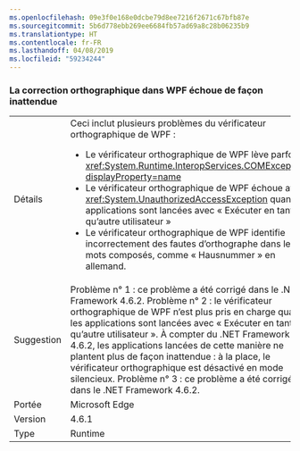 ```yaml
---
ms.openlocfilehash: 09e3f0e168e0dcbe79d8ee7216f2671c67bfb87e
ms.sourcegitcommit: 5b6d778ebb269ee6684fb57ad69a8c28b06235b9
ms.translationtype: HT
ms.contentlocale: fr-FR
ms.lasthandoff: 04/08/2019
ms.locfileid: "59234244"
---
```

### <a name="wpf-spell-checking-fails-in-unexpected-ways"></a>La correction orthographique dans WPF échoue de façon inattendue

|   |   |
|---|---|
|Détails|Ceci inclut plusieurs problèmes du vérificateur orthographique de WPF :<ul><li>Le vérificateur orthographique de WPF lève parfois <xref:System.Runtime.InteropServices.COMException?displayProperty=name></li><li>Le vérificateur orthographique de WPF échoue avec <xref:System.UnauthorizedAccessException> quand les applications sont lancées avec « Exécuter en tant qu’autre utilisateur »</li><li>Le vérificateur orthographique de WPF identifie incorrectement des fautes d’orthographe dans les mots composés, comme « Hausnummer » en allemand.</li></ul>|
|Suggestion|Problème n° 1 : ce problème a été corrigé dans le .NET Framework 4.6.2. Problème n° 2 : le vérificateur orthographique de WPF n’est plus pris en charge quand les applications sont lancées avec « Exécuter en tant qu’autre utilisateur ». À compter du .NET Framework 4.6.2, les applications lancées de cette manière ne plantent plus de façon inattendue : à la place, le vérificateur orthographique est désactivé en mode silencieux. Problème n° 3 : ce problème a été corrigé dans le .NET Framework 4.6.2.|
|Portée|Microsoft Edge|
|Version|4.6.1|
|Type|Runtime|
